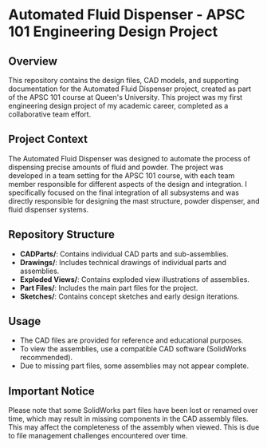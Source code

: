 # Automated Fluid Dispenser - APSC 101 Engineering Design Project

## Overview
This repository contains the design files, CAD models, and supporting documentation for the Automated Fluid Dispenser project, created as part of the APSC 101 course at Queen's University. This project was my first engineering design project of my academic career, completed as a collaborative team effort.

## Project Context
The Automated Fluid Dispenser was designed to automate the process of dispensing precise amounts of fluid and powder. The project was developed in a team setting for the APSC 101 course, with each team member responsible for different aspects of the design and integration. I specifically focused on the final integration of all subsystems and was directly responsible for designing the mast structure, powder dispenser, and fluid dispenser systems.

## Repository Structure
- **CADParts/**: Contains individual CAD parts and sub-assemblies.
- **Drawings/**: Includes technical drawings of individual parts and assemblies.
- **Exploded Views/**: Contains exploded view illustrations of assemblies.
- **Part Files/**: Includes the main part files for the project.
- **Sketches/**: Contains concept sketches and early design iterations.

## Usage
- The CAD files are provided for reference and educational purposes.
- To view the assemblies, use a compatible CAD software (SolidWorks recommended).
- Due to missing part files, some assemblies may not appear complete.


## Important Notice
Please note that some SolidWorks part files have been lost or renamed over time, which may result in missing components in the CAD assembly files. This may affect the completeness of the assembly when viewed. This is due to file management challenges encountered over time.
